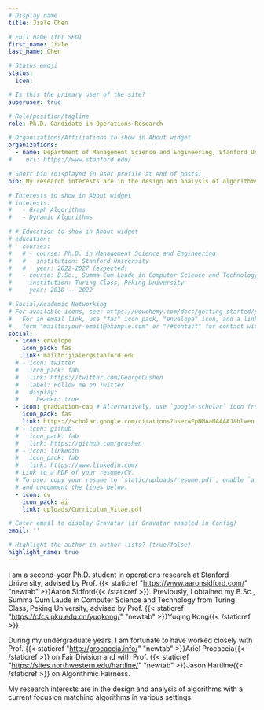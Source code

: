 ```yaml
---
# Display name
title: Jiale Chen

# Full name (for SEO)
first_name: Jiale
last_name: Chen

# Status emoji
status:
  icon:

# Is this the primary user of the site?
superuser: true

# Role/position/tagline
role: Ph.D. Candidate in Operations Research

# Organizations/Affiliations to show in About widget
organizations:
  - name: Department of Management Science and Engineering, Stanford University
#    url: https://www.stanford.edu/

# Short bio (displayed in user profile at end of posts)
bio: My research interests are in the design and analysis of algorithms with a current focus on matching algorithms in various settings.

# Interests to show in About widget
# interests:
#   - Graph Algorithms
#   - Dynamic Algorithms

# # Education to show in About widget
# education:
#   courses:
#   # - course: Ph.D. in Management Science and Engineering
#   #   institution: Stanford University
#   #   year: 2022-2027 (expected)
#   - course: B.Sc., Summa Cum Laude in Computer Science and Technology
#     institution: Turing Class, Peking University
#     year: 2018 -- 2022

# Social/Academic Networking
# For available icons, see: https://wowchemy.com/docs/getting-started/page-builder/#icons
#   For an email link, use "fas" icon pack, "envelope" icon, and a link in the
#   form "mailto:your-email@example.com" or "/#contact" for contact widget.
social:
  - icon: envelope
    icon_pack: fas
    link: mailto:jialec@stanford.edu
  # - icon: twitter
  #   icon_pack: fab
  #   link: https://twitter.com/GeorgeCushen
  #   label: Follow me on Twitter
  #   display:
  #     header: true
  - icon: graduation-cap # Alternatively, use `google-scholar` icon from `ai` icon pack
    icon_pack: fas
    link: https://scholar.google.com/citations?user=EpNMAaMAAAAJ&hl=en
  # - icon: github
  #   icon_pack: fab
  #   link: https://github.com/gcushen
  # - icon: linkedin
  #   icon_pack: fab
  #   link: https://www.linkedin.com/
  # Link to a PDF of your resume/CV.
  # To use: copy your resume to `static/uploads/resume.pdf`, enable `ai` icons in `params.yaml`,
  # and uncomment the lines below.
  - icon: cv
    icon_pack: ai
    link: uploads/Curriculum_Vitae.pdf

# Enter email to display Gravatar (if Gravatar enabled in Config)
email: ''

# Highlight the author in author lists? (true/false)
highlight_name: true
---
```


I am a second-year Ph.D. student in operations research at Stanford University, advised by Prof. {{< staticref "https://www.aaronsidford.com/" "newtab" >}}Aaron Sidford{{< /staticref >}}.<!-- and Prof. {{< staticref "http://web.stanford.edu/~saberi/" "newtab" >}}Amin Saberi{{< /staticref >}}. --> Previously, I obtained my B.Sc., Summa Cum Laude in Computer Science and Technology from Turing Class, Peking University, advised by Prof. {{< staticref "https://cfcs.pku.edu.cn/yuqkong/" "newtab" >}}Yuqing Kong{{< /staticref >}}.

During my undergraduate years, I am fortunate to have worked closely with Prof. {{< staticref "http://procaccia.info/" "newtab" >}}Ariel Procaccia{{< /staticref >}} on Fair Division and with Prof. {{< staticref "https://sites.northwestern.edu/hartline/" "newtab" >}}Jason Hartline{{< /staticref >}} on Algorithmic Fairness.

My research interests are in the design and analysis of algorithms with a current focus on matching algorithms in various settings.
